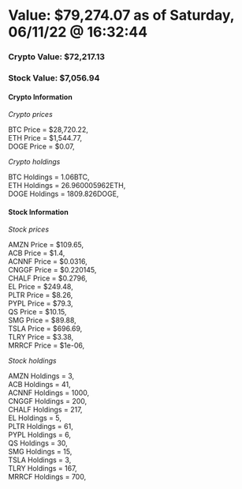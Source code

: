 # Value: $79,274.07 as of Saturday, 06/11/22 @ 16:32:44 

### Crypto Value: $72,217.13

### Stock Value: $7,056.94

#### Crypto Information 
*Crypto prices* 

BTC Price = $28,720.22,  
ETH Price = $1,544.77,  
DOGE Price = $0.07,  


*Crypto holdings* 

BTC Holdings = 1.06BTC,  
ETH Holdings = 26.960005962ETH,  
DOGE Holdings = 1809.826DOGE,  


#### Stock Information 

*Stock prices* 

AMZN Price = $109.65,  
ACB Price = $1.4,  
ACNNF Price = $0.0316,  
CNGGF Price = $0.220145,  
CHALF Price = $0.2796,  
EL Price = $249.48,  
PLTR Price = $8.26,  
PYPL Price = $79.3,  
QS Price = $10.15,  
SMG Price = $89.88,  
TSLA Price = $696.69,  
TLRY Price = $3.38,  
MRRCF Price = $1e-06,  


*Stock holdings* 

AMZN Holdings = 3,  
ACB Holdings = 41,  
ACNNF Holdings = 1000,  
CNGGF Holdings = 200,  
CHALF Holdings = 217,  
EL Holdings = 5,  
PLTR Holdings = 61,  
PYPL Holdings = 6,  
QS Holdings = 30,  
SMG Holdings = 15,  
TSLA Holdings = 3,  
TLRY Holdings = 167,  
MRRCF Holdings = 700,  


